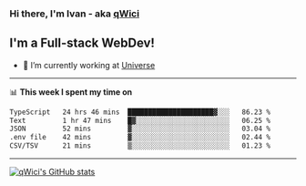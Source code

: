 ### Hi there, I'm Ivan - aka [qWici][website]

## I'm a Full-stack WebDev!
- 🔭 I’m currently working at [Universe][universe]

---

📊 **This week I spent my time on**
<!--START_SECTION:waka-->

```txt
TypeScript   24 hrs 46 mins  █████████████████████▓░░░   86.23 %
Text         1 hr 47 mins    █▓░░░░░░░░░░░░░░░░░░░░░░░   06.25 %
JSON         52 mins         ▓░░░░░░░░░░░░░░░░░░░░░░░░   03.04 %
.env file    42 mins         ▓░░░░░░░░░░░░░░░░░░░░░░░░   02.44 %
CSV/TSV      21 mins         ▒░░░░░░░░░░░░░░░░░░░░░░░░   01.23 %
```

<!--END_SECTION:waka-->

---

[![qWici's GitHub stats](https://github-readme-stats.vercel.app/api?username=qWici)](https://github.com/qWici/github-readme-stats)

[website]: https://devkucher.com
[twitter]: https://twitter.com/KucherDev
[linkedin]: https://www.linkedin.com/in/ivankucher
[universe]: https://universeapps.limited
